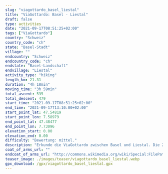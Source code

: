 ```yaml
---
slug: "viagottardo_basel_liestal"
title: "ViaGottardo: Basel - Liestal"
draft: false
type: activities
date: "2021-09-17T08:51:25+02:00"
tags: ["ViaGottardo"]
country: "Schweiz"
country_code: "ch"
state: "Basel-Stadt"
village: ""
endcountry: "Schweiz"
endcountry_code: "ch"
endstate: "Basel-Landschaft"
endvillage: "Liestal"
activity_type: "hiking"
length_km: 21.31
duration: "4h 18min"
moving_time: "3h 59min"
total_ascent: 535
total_descent: 479
start_time: "2021-09-17T08:51:25+02:00"
end_time: "2021-09-17T13:10:00+02:00"
start_point_lat: 47.54819
start_point_lon: 7.58979
end_point_lat: 47.48477
end_point_lon: 7.73096
elevation_start: 0.00
elevation_end: 0.00
difficulty: "Bewertung: mittel."
description: "Erkunde die ViaGottardo zwischen Basel und Liestal. Die 21,31 km lange Strecke dauert insgesamt 4 Std. 18 Min., Pausen inklusive. Genieße einen Gesamtaufstieg von 535 m und einen Gesamtabstieg von 479 m"
coat_of_arms_url: ""
endcoat_of_arms_url: "http://commons.wikimedia.org/wiki/Special:FilePath/Coat%20of%20arms%20of%20Liestal.svg"
teaser_image: ./images/teaser/viagottardo_basel_liestal.webp
gpx_download: /gpx/viagottardo_basel_liestal.gpx
---
```


